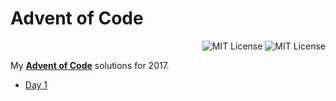 # Advent of Code
<p align="right">
    <a src="https://github.com/JonSn0w/advent-of-code/blob/master/LICENSE.md"><img alt="MIT License" src="https://img.shields.io/badge/license-MIT-blue.svg"/></a>
    <a src="https://github.com/JonSn0w/advent-of-code"><img alt="MIT License" src="https://cdn.rawgit.com/sindresorhus/awesome/d7305f38d29fed78fa85652e3a63e154dd8e8829/media/badge.svg"/></a>
</p>

My [**Advent of Code**](http://adventofcode.com/) solutions for 2017.
 
 * [Day 1](https://github.com/JonSn0w/advent-of-code/blob/master/day1.py)
